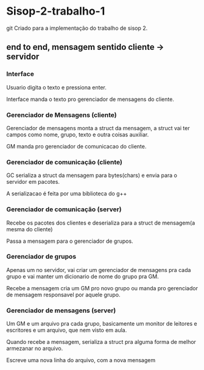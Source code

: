 # Sisop-2-trabalho-1

git Criado para a implementação do trabalho de sisop 2.

## end to end, mensagem sentido cliente -> servidor

### Interface
Usuario digita o texto e pressiona enter. 

Interface manda o texto pro gerenciador de mensagens do cliente.

### Gerenciador de Mensagens (cliente)
Gerenciador de mensagens monta a struct da mensagem, a struct vai ter campos como nome, grupo, texto e outra coisas auxiliar.

GM manda pro gerenciador de comunicacao do cliente.

### Gerenciador de comunicação (cliente)
GC serializa a struct da mensagem para bytes(chars) e envia para o servidor em pacotes.

A serializacao é feita por uma biblioteca do g++

### Gerenciador de comunicação (server)
Recebe os pacotes dos clientes e deserializa para a struct de mensagem(a mesma do cliente)

Passa a mensagem para o gerenciador de grupos.

### Gerenciador de grupos
Apenas um no servidor, vai criar um gerenciador de mensagens pra cada grupo e vai manter um dicionario de nome do grupo pra GM.

Recebe a mensagem cria um GM pro novo grupo ou manda pro gerenciador de mensagem responsavel por aquele grupo.

### Gerenciador de mensagens (server)
Um GM e um arquivo pra cada grupo, basicamente um monitor de leitores e escritores e um arquivo, que nem visto em aula.

Quando recebe a mensagem, serializa a struct pra alguma forma de melhor armezanar no arquivo.

Escreve uma nova linha do arquivo, com a nova mensagem
